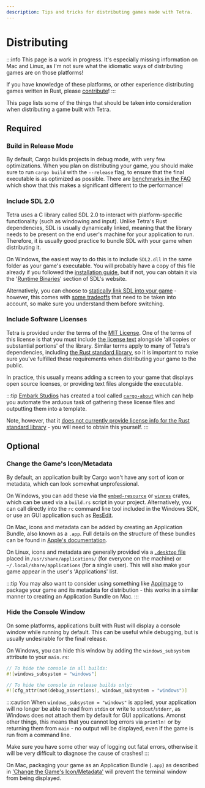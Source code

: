 ```yaml
---
description: Tips and tricks for distributing games made with Tetra.
---
```


# Distributing

:::info
This page is a work in progress. It's especially missing information on Mac and Linux, as I'm not sure what the idiomatic ways of distributing games are on those platforms!

If you have knowledge of these platforms, or other experience distributing games written in Rust, please [contribute](https://github.com/17cupsofcoffee/tetra-www/edit/main/docs/distributing.md)!
:::

This page lists some of the things that should be taken into consideration when distributing a game built with Tetra.

## Required

### Build in Release Mode

By default, Cargo builds projects in debug mode, with very few optimizations. When you plan on distributing your game, you should make sure to run `cargo build` with the `--release` flag, to ensure that the final executable is as optimized as possible. There are [benchmarks in the FAQ](/faq/#benchmarks) which show that this makes a significant different to the performance!

### Include SDL 2.0

Tetra uses a C library called SDL 2.0 to interact with platform-specific functionality (such as windowing and input). Unlike Tetra's Rust dependencies, SDL is usually dynamically linked, meaning that the library needs to be present on the end user's machine for your application to run. Therefore, it is usually good practice to bundle SDL with your game when distributing it.

On Windows, the easiest way to do this is to include `SDL2.dll` in the same folder as your game's executable. You will probably have a copy of this file already if you followed the [installation guide](./installation.md), but if not, you can obtain it via the '[Runtime Binaries](https://www.libsdl.org/download-2.0.php)' section of SDL's website.

Alternatively, you can choose to [statically link SDL into your game](/faq/#can-i-static-link-sdl) - however, this comes with [some tradeoffs](https://hg.libsdl.org/SDL/file/default/docs/README-dynapi.md) that need to be taken into account, so make sure you understand them before switching.

### Include Software Licenses

Tetra is provided under the terms of the [MIT License](https://opensource.org/licenses/MIT). One of the terms of this license is that you must include [the license text](https://github.com/17cupsofcoffee/tetra/blob/main/LICENSE) alongside 'all copies or substantial portions' of the library. Similar terms apply to many of Tetra's dependencies, including [the Rust standard library](https://github.com/rust-lang/rust/blob/master/COPYRIGHT), so it is important to make sure you've fulfilled these requirements when distributing your game to the public.

In practice, this usually means adding a screen to your game that displays open source licenses, or providing text files alongside the executable.

:::tip
[Embark Studios](https://www.embark-studios.com) has created a tool called [`cargo-about`](https://github.com/EmbarkStudios/cargo-about/) which can help you automate the arduous task of gathering these license files and outputting them into a template.

Note, however, that it [does not currently provide license info for the Rust standard library](https://github.com/EmbarkStudios/cargo-about/issues/16) - you will need to obtain this yourself.
:::

## Optional

### Change the Game's Icon/Metadata

By default, an application built by Cargo won't have any sort of icon or metadata, which can look somewhat unprofessional.

On Windows, you can add these via the [`embed-resource`](https://crates.io/crates/embed-resource) or [`winres`](https://github.com/mxre/winres) crates, which can be used via a `build.rs` script in your project. Alternatively, you can call directly into the `rc` command line tool included in the Windows SDK, or use an GUI application such as [ResEdit](http://www.resedit.net/).

On Mac, icons and metadata can be added by creating an Application Bundle, also known as a `.app`. Full details on the structure of these bundles can be found in [Apple's documentation](#change-the-game-s-icon-metadata).

On Linux, icons and metadata are generally provided via a [`.desktop` file](https://specifications.freedesktop.org/desktop-entry-spec/latest/) placed in `/usr/share/applications/` (for everyone on the machine) or `~/.local/share/applications` (for a single user). This will also make your game appear in the user's 'Applications' list.

:::tip
You may also want to consider using something like [AppImage](https://appimage.org/) to package your game and its metadata for distribution - this works in a similar manner to creating an Application Bundle on Mac.
:::

### Hide the Console Window

On some platforms, applications built with Rust will display a console window while running by default. This can be useful while debugging, but is usually undesirable for the final release. 

On Windows, you can hide this window by adding the `windows_subsystem` attribute to your `main.rs`:

```rust
// To hide the console in all builds:
#![windows_subsystem = "windows"]

// To hide the console in release builds only:
#![cfg_attr(not(debug_assertions), windows_subsystem = "windows")]
```

:::caution
When `windows_subsystem = "windows"` is applied, your application will no longer be able to read from `stdin` or write to `stdout`/`stderr`, as Windows does not attach them by default for GUI applications. Amonst other things, this means that you cannot log errors via `println!` or by returning them from `main` - no output will be displayed, even if the game is run from a command line.

Make sure you have some other way of logging out fatal errors, otherwise it will be very difficult to diagnose the cause of crashes!
:::

On Mac, packaging your game as an Application Bundle (`.app`) as described in ['Change the Game's Icon/Metadata'](#change-the-game-s-icon-metadata) will prevent the terminal window from being displayed.

